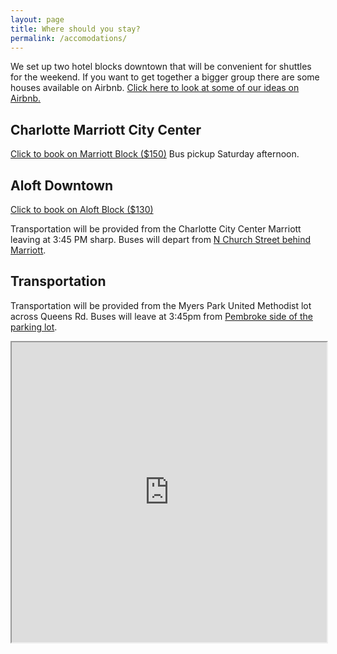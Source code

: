 ```yaml
---
layout: page
title: Where should you stay?
permalink: /accomodations/
---
```


We set up two hotel blocks downtown that will be convenient for shuttles for the weekend. If you want to get together a bigger group there are some houses available on Airbnb. <a href="https://www.airbnb.com/wishlists/455266952/join?invite_code=KPKXJRUR&inviter_id=25142608">Click here to look at some of our ideas on Airbnb.</a>

## Charlotte Marriott City Center
<a href="http://www.marriott.com/meeting-event-hotels/group-corporate-travel/groupCorp.mi?resLinkData=Rhyne/Paul%20Wedding%20Room%20Block%5Ecltcc%60rpwrpwa%60149.00%60USD%60false%604%6010/11/19%6010/13/19%609/11/19&app=resvlink&stop_mobi=yes">Click to book on Marriott Block ($150)</a>
Bus pickup Saturday afternoon.

## Aloft Downtown
<a href="https://www.marriott.com/events/start.mi?id=1549550430184&key=GRP">Click to book on Aloft Block ($130)</a>

Transportation will be provided from the Charlotte City Center Marriott leaving at 3:45 PM sharp. Buses will depart from [N Church Street behind Marriott](https://goo.gl/maps/s8BJ7UNAto9NipEB9).

## Transportation
Transportation will be provided from the Myers Park United Methodist lot across Queens Rd. Buses will leave at 3:45pm from [Pembroke side of the parking lot](https://goo.gl/maps/PsK6JLwGLDp1xXEr9).

<iframe src="https://www.google.com/maps/d/embed?mid=1l-2KuiKD9YGM6nisbpKMbiqgCrjVUiKp&hl=en" width="100%" height="480"></iframe>
